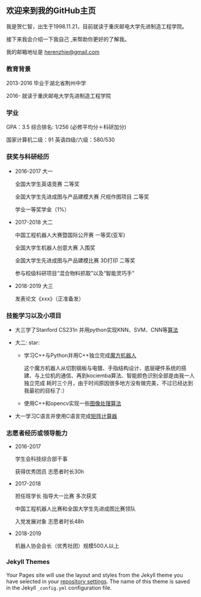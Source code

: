 ## 欢迎来到我的GitHub主页 

我是贺仁智，出生于1998.11.21，目前就读于重庆邮电大学先进制造工程学院。

接下来我会介绍一下我自己 ,来帮助你更好的了解我。

我的邮箱地址是 [herenzhie@gmail.com](herenzhie@gmail.com)


### 教育背景
2013-2016 毕业于湖北省荆州中学

2016-     就读于重庆邮电大学先进制造工程学院

### 学业
GPA：3.5   综合排名: 1/256 (必修平均分＋科研加分)

国家计算机二级：91 英语四级/六级：580/530

### 获奖与科研经历

* 2016-2017 大一

  全国大学生英语竞赛 二等奖

  全国大学生先进成图与产品建模大赛 尺规作图项目 二等奖
  
  学业一等奖学金（1%）
  
* 2017-2018 大二

  中国工程机器人大赛暨国际公开赛 一等奖(亚军)

  全国大学生机器人创意大赛 入围奖

  全国大学生先进成图与产品建模比赛 3D打印 二等奖

  参与校级科研项目“混合物料抓取”以及“智能灵巧手”

* 2018-2019 大三

  发表论文《xxx》（正准备发）
  
### 技能学习以及小项目

* 大三学了Stanford CS231n 并用python实现KNN、SVM、CNN等[算法](https://guides.github.com/features/mastering-markdown/)
  
- 大二:
star:
  - 学习C++与Python并用C++独立完成[魔方机器人](https://guides.github.com/features/mastering-markdown/)
  
    这个魔方机器人从切割钢板与电镀、手指结构设计、底层硬件系统的搭建、与上位机的通信、再到kociemba算法、智能颜色识别全部是由我一人独立完成
    耗时三个月，由于时间原因很多地方没有做完美，不过已经达到我最初的目标了:）
  
  - 使用C++和opencv实现一些[图像处理算法](https://guides.github.com/features/mastering-markdown/)
  
    
* 大一学习C语言并使用C语言完成[矩阵计算器](https://guides.github.com/features/mastering-markdown/)

### 志愿者经历或领导能力

* 2016-2017

  学生会科技综合部干事

  获得优秀团员  志愿者时长30h

* 2017-2018 

  担任班学长 指导大一比赛 多次获奖

  中国工程机器人比赛和全国大学生先进成图比赛领队

  入党发展对象 志愿者时长48h

* 2018-2019

  机器人协会会长（优秀社团）规模500人以上


### Jekyll Themes

Your Pages site will use the layout and styles from the Jekyll theme you have selected in your [repository settings](https://github.com/cubhe/cubhe.github.com/settings). The name of this theme is saved in the Jekyll `_config.yml` configuration file.

